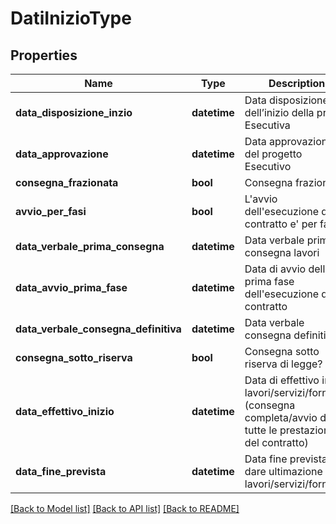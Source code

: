 # DatiInizioType

## Properties
Name | Type | Description | Notes
------------ | ------------- | ------------- | -------------
**data_disposizione_inzio** | **datetime** | Data disposizione dell’inizio della prog. Esecutiva | [optional] 
**data_approvazione** | **datetime** | Data approvazione del  progetto Esecutivo | [optional] 
**consegna_frazionata** | **bool** | Consegna frazionata | 
**avvio_per_fasi** | **bool** | L&#x27;avvio dell&#x27;esecuzione del contratto e&#x27; per fasi | 
**data_verbale_prima_consegna** | **datetime** | Data verbale prima consegna lavori | [optional] 
**data_avvio_prima_fase** | **datetime** | Data di avvio della prima fase dell&#x27;esecuzione del contratto | [optional] 
**data_verbale_consegna_definitiva** | **datetime** | Data verbale consegna definitiva | [optional] 
**consegna_sotto_riserva** | **bool** | Consegna sotto riserva di legge? | 
**data_effettivo_inizio** | **datetime** | Data di effettivo inizio lavori/servizi/forniture (consegna completa/avvio di tutte le prestazioni del contratto) | 
**data_fine_prevista** | **datetime** | Data fine prevista per dare ultimazione ai lavori/servizi/forniture | 

[[Back to Model list]](../README.md#documentation-for-models) [[Back to API list]](../README.md#documentation-for-api-endpoints) [[Back to README]](../README.md)

